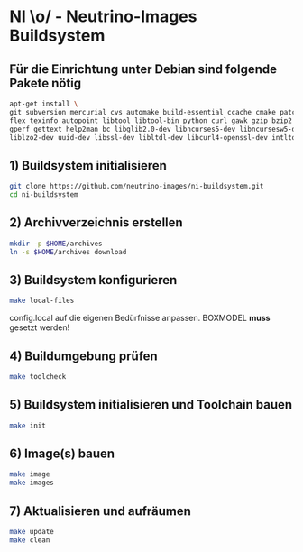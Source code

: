 # NI \o/ - Neutrino-Images Buildsystem #

## Für die Einrichtung unter Debian sind folgende Pakete nötig
```bash
apt-get install \
git subversion mercurial cvs automake build-essential ccache cmake patch bison \
flex texinfo autopoint libtool libtool-bin python curl gawk gzip bzip2 lzma \
gperf gettext help2man bc libglib2.0-dev libncurses5-dev libncursesw5-dev \
liblzo2-dev uuid-dev libssl-dev libltdl-dev libcurl4-openssl-dev intltool zip

```

## 1) Buildsystem initialisieren
```bash
git clone https://github.com/neutrino-images/ni-buildsystem.git
cd ni-buildsystem
```

## 2) Archivverzeichnis erstellen
```bash
mkdir -p $HOME/archives
ln -s $HOME/archives download
```

## 3) Buildsystem konfigurieren
```bash
make local-files
```
config.local auf die eigenen Bedürfnisse anpassen. BOXMODEL **muss** gesetzt werden!

## 4) Buildumgebung prüfen
```bash
make toolcheck
```

## 5) Buildsystem initialisieren und Toolchain bauen
```bash
make init
```

## 6) Image(s) bauen
```bash
make image
make images
```

## 7) Aktualisieren und aufräumen
```bash
make update
make clean
```
